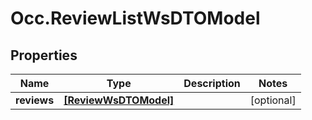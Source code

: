 # Occ.ReviewListWsDTOModel

## Properties
Name | Type | Description | Notes
------------ | ------------- | ------------- | -------------
**reviews** | [**[ReviewWsDTOModel]**](ReviewWsDTOModel.md) |  | [optional] 


